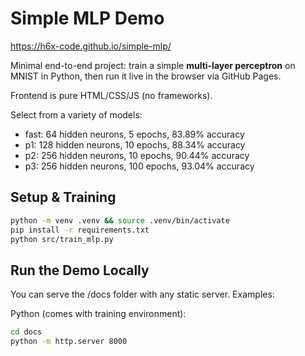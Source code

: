 # Simple MLP Demo

https://h6x-code.github.io/simple-mlp/

Minimal end-to-end project: train a simple **multi-layer perceptron** on MNIST in Python, then run it live in the browser via GitHub Pages.

Frontend is pure HTML/CSS/JS (no frameworks).

Select from a variety of models:
- fast: 64 hidden neurons, 5 epochs, 83.89% accuracy
- p1: 128 hidden neurons, 10 epochs, 88.34% accuracy
- p2: 256 hidden neurons, 10 epochs, 90.44% accuracy
- p3: 256 hidden neurons, 100 epochs, 93.04% accuracy

## Setup & Training

```bash
python -m venv .venv && source .venv/bin/activate
pip install -r requirements.txt
python src/train_mlp.py
```

## Run the Demo Locally

You can serve the /docs folder with any static server. Examples:

Python (comes with training environment):
```bash
cd docs
python -m http.server 8000
```
